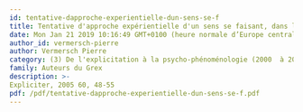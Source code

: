 ```yaml
---
id: tentative-dapproche-experientielle-dun-sens-se-f
title: Tentative d'approche expérientielle d'un sens se faisant, dans la suite du travail de Richir 
date: Mon Jan 21 2019 10:16:49 GMT+0100 (heure normale d’Europe centrale)
author_id: vermersch-pierre
author: Vermersch Pierre
category: (3) De l'explicitation à la psycho-phénoménologie (2000  à 2008)
family: Auteurs du Grex
description: >-
Expliciter, 2005 60, 48-55 
pdf: /pdf/tentative-dapproche-experientielle-dun-sens-se-f.pdf
---
```


